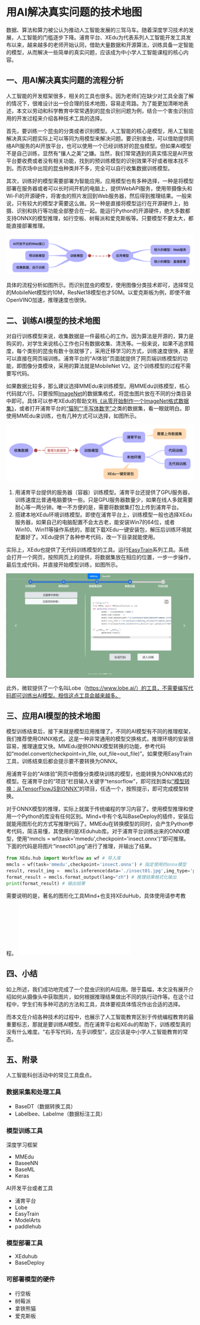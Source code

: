 # 用AI解决真实问题的技术地图


数据、算法和算力被公认为推动人工智能发展的三驾马车。随着深度学习技术的发展，人工智能的门槛逐步下降。浦育平台、XEdu为代表系列人工智能开发工具发布以来，越来越多的老师开始认同，借助大量数据和开源算法，训练具备一定智能的模型，从而解决一些简单的真实问题，应该成为中小学人工智能课程的核心内容。

## 一、用AI解决真实问题的流程分析

人工智能的开发框架很多，相关的工具也很多。因为老师们在缺少对工具全面了解的情况下，很难设计出一份合理的技术地图，容易走弯路。为了能更加清晰地表述，本文以劳动和科学教育中常常遇到的昆虫识别问题为例，结合一个害虫识别应用的开发过程来介绍各种技术工具的选择。

首先，要训练一个昆虫的分类或者识别模型。人工智能的核心是模型，用人工智能解决真实问题实际上可以等同为用模型来解决问题。要识别害虫，可以借助提供网络API服务的AI开放平台，也可以使用一个已经训练好的昆虫模型。但如果AI模型不是自己训练，显然有“攘人之美”之嫌。当然，我们常常遇到的真实情况是AI开放平台要收费或者没有相关功能，找到的预训练模型的识别效果不好或者根本找不到。而农场中出现的昆虫种类并不多，完全可以自行收集数据训练模型。

其次，训练好的模型需要部署为智能应用。应用模型也有多种选择，一种是将模型部署在服务器或者可以长时间开机的电脑上，提供WebAPI服务，使用带摄像头和Wi-Fi的开源硬件，将害虫的照片发回到Web服务器，然后得到推理结果。一般来说，只有较大的模型才需要这么做。另一种是直接将模型运行在开源硬件上，拍摄、识别和执行等功能全部整合在一起。能运行Python的开源硬件，绝大多数都支持ONNX的模型推理，如行空板、树莓派和爱克斯板等。只要模型不要太大，都能直接部署推理。

![](../images/xeduhub/../how_to_use/1.png)

具体的流程分析如图所示。而识别昆虫的模型，使用图像分类技术即可，选择常见的MobileNet模型约10M，ResNet18模型也才50M。以爱克斯板为例，即使不做OpenVINO加速，推理速度也很快。

## 二、训练AI模型的技术地图

对自行训练模型来说，收集数据是一件最核心的工作。因为算法是开源的，算力是购买的，对学生来说核心工作也只有数据收集、清洗等。一般来说，如果不追求精度，每个类别的昆虫有数十张就够了，采用迁移学习的方式，训练速度很快，甚至可以直接在网页端训练。浦育平台的“AI体验”页面就提供了网页端训练模型的功能，即图像分类模块，采用的算法就是MobileNet V2。这个训练模型的过程不需要写代码。


如果数据比较多，那么建议选择MMEdu来训练模型。用MMEdu训练模型，核心代码就六行。只要按照<a href="https://xedu.readthedocs.io/zh/master/mmedu/introduction.html#imagenet">ImageNet</a>的数据集格式，将昆虫图片放在不同的分类目录中即可。具体可以参考XEdu的帮助文档<a href="https://xedu.readthedocs.io/zh/master/how_to_use/dl_library/howtomake_imagenet.html#">《从零开始制作一个ImageNet格式数据集》</a>，或者打开浦育平台的<a href="https://www.openinnolab.org.cn/pjlab/dataset/d74c1bb3c1564bb78db883e21ad66580">“猫狗”</a><a href="https://www.openinnolab.org.cn/pjlab/dataset/6464601f3c0e930cb50e15c8">“手写体数字”</a>之类的数据集，看一眼就明白。即使用MMEdu来训练，也有几种方式可以选择，如图所示。

![](../images/xeduhub/../how_to_use/2.png)

1. 用浦育平台提供的服务器（容器）训练模型。浦育平台还提供了GPU服务器，训练速度比普通电脑要快一些。只是GPU服务器数量少，如果在线人多就需要耐心等一两分钟。唯一不方便的是，需要将数据集打包上传到浦育平台。
2. 搭建本地XEdu环境训练模型。即使在浦育平台上，训练模型一般也选择XEdu服务器，如果自己的电脑配置不会太古老，能安装Win7的64位，或者Win10、Win11等操作系统的，那就下载XEdu一键安装包，解压后训练环境就配置好了。XEdu提供了各种参考代码，改一下目录就能使用。

实际上，XEdu也提供了无代码训练模型的工具。运行<a href="https://xedu.readthedocs.io/zh/master/easydl/easytrain.html">EasyTrain</a>系列工具。系统会打开一个网页，按照网页上的提供，将数据集放在相应的位置，一步一步操作，最后生成代码，并直接开始模型训练，如图所示。

![](../images/xeduhub/../how_to_use/3.png)

此外，微软提供了一个名叫Lobe（https://www.lobe.ai/）的工具，不需要编写代码即可训练出AI模型。相信这点工具会越来越多。


## 三、应用AI模型的技术地图

模型训练结束后，接下来就是模型应用推理了。不同的AI模型有不同的推理框架，我们推荐使用ONNX格式。这是一种非常通用的模型交换格式，推理环境的安装很容易，推理速度又快。MMEdu提供ONNX模型转换的功能，参考代码如“model.convert(checkpoint=in_file, out_file=out_file)”。如果使用EasyTrain工具，训练结束后都会提示要不要转换为ONNX。

用浦育平台的“AI体验”网页中图像分类模块训练的模型，也能转换为ONNX格式的模型。在浦育平台的“项目”栏目输入关键字“tensorflow”，即可找到类似<a href="https://www.openinnolab.org.cn/pjlab/project?id=647dc2a0d6c5dc73107c7449&backpath=/pjlab/projects/list#public">“模型转换：从TensorFlowJS到ONNX”</a>的项目，任选一个，按照提示，即可完成模型转换。

对于ONNX模型的推理，实际上就属于传统编程的学习内容了。使用模型推理和使用一个Python的库没有任何区别。Mind+中有个名叫BaseDeploy的插件，安装后就能用图形化的方式写推理代码了。MMEdu在转换模型的同时，会产生Python参考代码，简洁易懂，其使用的是XEduhub库。对于浦育平台训练出来的ONNX模型，使用“mmcls = wf(task='mmedu',checkpoint='insect.onnx')”即可推理。下面的代码是将图片“insect01.jpg”进行了推理，并输出了结果。

```python
from XEdu.hub import Workflow as wf # 导入库
mmcls = wf(task='mmedu',checkpoint='insect.onnx') # 指定使用的onnx模型
result, result_img =  mmcls.inference(data='./insect01.jpg',img_type='pil') # 进行模型推理
format_result = mmcls.format_output(lang="zh") # 推理结果格式化输出
print(format_result) # 输出结果
```

需要说明的是，著名的图形化工具Mind+也支持XEduHub，具体使用请参考教程。
![](../xedu_hub/mindplus_xeduhub.html)


## 四、小结

如上所述，我们成功地完成了一个昆虫识别的AI应用。限于篇幅，本文没有展开介绍如何从摄像头中获取图片，如何根据推理结果做出不同的执行动作等。在这个过程中，学生们有多种可选的方法和工具，具体要视具体情况作出合适的选择。

而本文在介绍各种技术的过程中，也展示了人工智能教育区别于传统编程教育的最重要标志，那就是要训练AI模型。而在浦育平台和XEdu的帮助下，训练模型真的没有什么难度。“右手写代码，左手训模型”，这应该是中小学人工智能教育的常态。

## 五、附录

人工智能科创活动中的常见工具盘点。

### 数据采集和处理工具

- BaseDT（数据转换工具）
- Labelbee、Labelme（数据标注工具）

### 模型训练工具

深度学习框架

- MMEdu
- BaseeNN
- BaseML
- Keras

AI开发平台或者工具

- 浦育平台
- Lobe
- EasyTrain
- ModelArts
- paddlehub



### 模型部署工具

- XEduhub
- BaseDeploy


### 可部署模型的硬件

- 行空板
- 树莓派
- 拿铁熊猫
- 爱克斯板



